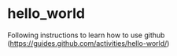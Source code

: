 # hello_world
Following instructions to learn how to use github (https://guides.github.com/activities/hello-world/)

